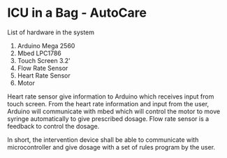 # ICU in a Bag - AutoCare

List of hardware in the system

1. Arduino Mega 2560    
2. Mbed LPC1786         
3. Touch Screen 3.2'    
4. Flow Rate Sensor    
5. Heart Rate Sensor
6. Motor

Heart rate sensor give information to Arduino which receives input from touch screen. From the heart rate information and input from the user, Arduino will communicate with mbed which will control the motor to move syringe automatically to give prescribed dosage. Flow rate sensor is a feedback to control the dosage.

In short, the intervention device shall be able to communicate with microcontroller and give dosage with a set of rules program by the user.

